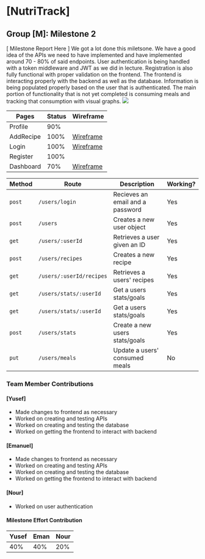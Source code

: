 # [NutriTrack]
## Group [M]: Milestone 2


[ Milestone Report Here ]
We got a lot done this miletsone. We have a good idea of the APIs we need to have implemented and have implemented around 70 - 80% of said endpoints. User authentication is being handled with a token middleware and JWT as we did in lecture. Registration is also fully functional with proper validation on the frontend. The frontend is interacting properly with the backend as well as the database. Information is being populated properly based on the user that is authenticated. The main portion of functionality that is not yet completed is consuming meals and tracking that consumption with visual graphs.
![](https://github.ncsu.edu/engr-csc342/csc342-2024Spring-GroupM/blob/main/Milestone2/ER_Diagram.png)

Pages | Status | Wireframe
------|--------|---------
Profile | 90% | |
AddRecipe | 100% | [Wireframe](https://github.ncsu.edu/engr-csc342/csc342-2024Spring-GroupM/tree/main/Proposal/Wireframes) |
Login | 100% | [Wireframe](https://github.ncsu.edu/engr-csc342/csc342-2024Spring-GroupM/tree/main/Proposal/Wireframes) |
Register | 100% | 
Dashboard | 70% | [Wireframe](https://github.ncsu.edu/engr-csc342/csc342-2024Spring-GroupM/tree/main/Proposal/Wireframes) |

Method | Route | Description | Working?
-------|-------|-------------|---------
|`post`|`/users/login`|Recieves an email and a password|Yes|
|`post`|`/users`|Creates a new user object|Yes|
|`get`|`/users/:userId`|Retrieves a user given an ID|Yes|
|`post`|`/users/recipes`|Creates a new recipe|Yes|
|`get`|`/users/:userId/recipes`|Retrieves a users' recipes|Yes|
|`get`|`/users/stats/:userId`|Get a users stats/goals|Yes|
|`get`|`/users/stats/:userId`|Get a users stats/goals|Yes|
|`post`|`/users/stats`|Create a new users stats/goals|Yes|
|`put`|`/users/meals`|Update a users' consumed meals|No|


### Team Member Contributions

#### [Yusef]

* Made changes to frontend as necessary
* Worked on creating and testing APIs
* Worked on creating and testing the database
* Worked on getting the frontend to interact with backend

#### [Emanuel]

* Made changes to frontend as necessary
* Worked on creating and testing APIs
* Worked on creating and testing the database
* Worked on getting the frontend to interact with backend

#### [Nour]

* Worked on user authentication

#### Milestone Effort Contribution

Yusef | Eman | Nour
------------- | ------------- | -------------
40%            | 40%            | 20%
